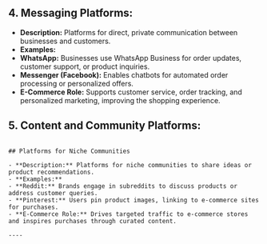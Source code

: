 ## 4. Messaging Platforms:
- **Description:** Platforms for direct, private communication between businesses and customers.
- **Examples:**
- **WhatsApp:** Businesses use WhatsApp Business for order updates, customer support, or product inquiries.
- **Messenger (Facebook):** Enables chatbots for automated order processing or personalized offers.
- **E-Commerce Role:** Supports customer service, order tracking, and personalized marketing, improving the shopping experience.

## 5. Content and Community Platforms:
```

## Platforms for Niche Communities

- **Description:** Platforms for niche communities to share ideas or product recommendations.
- **Examples:**
- **Reddit:** Brands engage in subreddits to discuss products or address customer queries.
- **Pinterest:** Users pin product images, linking to e-commerce sites for purchases.
- **E-Commerce Role:** Drives targeted traffic to e-commerce stores and inspires purchases through curated content.

----